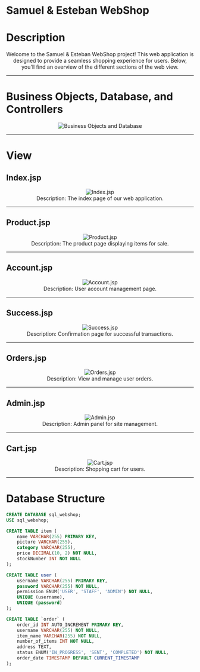# Samuel & Esteban WebShop

# Description
<p align="center">
  Welcome to the Samuel & Esteban WebShop project! This web application is designed to provide a seamless shopping experience for users. Below, you'll find an overview of the different sections of the web view.
</p>

---

# Business Objects, Database, and Controllers

<p align="center">
  <img src="repoImage/java.png" alt="Business Objects and Database">
</p>

---

# View

## Index.jsp
<p align="center">
  <img src="repoImage/index_jsp.png" alt="Index.jsp">
  <br>
  Description: The index page of our web application.
</p>

---

## Product.jsp
<p align="center">
  <img src="repoImage/product_jsp.png" alt="Product.jsp">
  <br>
  Description: The product page displaying items for sale.
</p>

---

## Account.jsp
<p align="center">
  <img src="repoImage/account_jsp.png" alt="Account.jsp">
  <br>
  Description: User account management page.
</p>

---

## Success.jsp
<p align="center">
  <img src="repoImage/success_jsp.png" alt="Success.jsp">
  <br>
  Description: Confirmation page for successful transactions.
</p>

---

## Orders.jsp
<p align="center">
  <img src="repoImage/orders_jsp.png" alt="Orders.jsp">
  <br>
  Description: View and manage user orders.
</p>

---

## Admin.jsp
<p align="center">
  <img src="repoImage/admin_jsp.png" alt="Admin.jsp">
  <br>
  Description: Admin panel for site management.
</p>

---

## Cart.jsp
<p align="center">
  <img src="repoImage/cart_jsp.png" alt="Cart.jsp">
  <br>
  Description: Shopping cart for users.
</p>

---

# Database Structure
```sql
CREATE DATABASE sql_webshop;
USE sql_webshop;

CREATE TABLE item (
    name VARCHAR(255) PRIMARY KEY,
    picture VARCHAR(255),
    category VARCHAR(255),
    price DECIMAL(10, 2) NOT NULL,
    stockNumber INT NOT NULL
);

CREATE TABLE user (
    username VARCHAR(255) PRIMARY KEY,
    password VARCHAR(255) NOT NULL,
    permission ENUM('USER', 'STAFF', 'ADMIN') NOT NULL,
    UNIQUE (username),
    UNIQUE (password)
);

CREATE TABLE `order` (
    order_id INT AUTO_INCREMENT PRIMARY KEY,
    username VARCHAR(255) NOT NULL,
    item_name VARCHAR(255) NOT NULL,
    number_of_items INT NOT NULL,
    address TEXT,
    status ENUM('IN_PROGRESS', 'SENT', 'COMPLETED') NOT NULL,
    order_date TIMESTAMP DEFAULT CURRENT_TIMESTAMP
);

